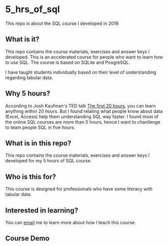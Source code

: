 # 5_hrs_of_sql
This repo is about the SQL course I developed in 2018

## What is it?
This repo contains the course materials, exercises and answer keys I developed. This is an accelerated course for people who want to learn how to use SQL. The course is based on SQLite and PosgreSQL.

I have taught students individually based on their level of understanding regarding tabular data. 

## Why 5 hours?
According to Josh Kaufman's TED talk [The first 20 hours](https://www.youtube.com/watch?v=5MgBikgcWnY), you can learn anything within 20 hours. But I found relating what people know about data (Excel, Access) help them understanding SQL way faster. I found most of the online SQL courses are more than 5 hours, hence I want to chanllenge to team people SQL in five hours. 

## What is in this repo?
This repo contains the course materials, exercises and answer keys I developed for my 5 hours of SQL course.

## Who is this for?
This course is designed for professionals who have some literacy with tabular data. 

## Interested in learning?
You can [email](maito:emmawangchao@gmail.com) me to learn more about how I teach this course.

## Course Demo
